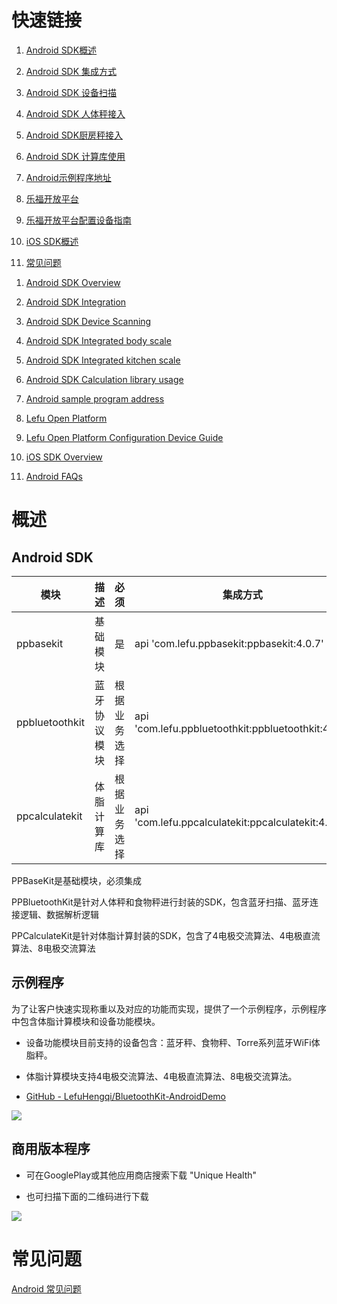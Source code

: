 # 快速链接

1. [ Android SDK概述](https://xinzhiyun.feishu.cn/docx/SbKCdKZhJobiNYxQLEdc7XgUnYc)

2. [ Android SDK 集成方式](https://xinzhiyun.feishu.cn/docx/OD4rdSlWrobDIZxn0CBcD68bn1c)

3. [  Android SDK 设备扫描](https://xinzhiyun.feishu.cn/docx/SE2GdDxg1odTT5xgSbscB0F7nv7)

4. [ Android SDK 人体秤接入](https://xinzhiyun.feishu.cn/docx/HGrqdpGqioulIhxhsbwcmlLkn7g)

5. [ Android SDK厨房秤接入](https://xinzhiyun.feishu.cn/docx/ILwQdEPoCozXSDxAQufcvOffn4f)

6. [ Android SDK 计算库使用](https://xinzhiyun.feishu.cn/docx/L0UxdNKFPorB77xBjnmcqijtnVb)

7. [Android示例程序地址](https://github.com/LefuHengqi/BluetoothKit-AndroidDemo)

8. [乐福开放平台](https://uniquehealth.lefuenergy.com/unique-open-web/#/home)&#x20;

9. [ 乐福开放平台配置设备指南](https://xinzhiyun.feishu.cn/docx/VxXUdI86sorr96xSdn1cakkZndd)

10. [ iOS SDK概述](https://xinzhiyun.feishu.cn/docx/MaHEdRx7Bo02Q8x60pFcrzRgnkf)

11. [ 常见问题](https://xinzhiyun.feishu.cn/docx/Y3HgdVqXHoGhZqxG9BscGxCPnhh)

1) [ Android SDK Overview](https://xinzhiyun.feishu.cn/docx/M6g2d4WAMoPCErxsUZAckymRnbd)

2) [ Android SDK Integration](https://xinzhiyun.feishu.cn/docx/Lw0idhnjYoqZsqxtxvfcGuS8nac)

3) [ Android SDK Device Scanning](https://xinzhiyun.feishu.cn/docx/MOkZdHf0fo4S4YxqWjycaXJPnXf)

4) [ Android SDK Integrated body scale](https://xinzhiyun.feishu.cn/docx/Im7CdLR14oQ74vxBUZpcEpRrndB)

5) [ Android SDK Integrated kitchen scale](https://xinzhiyun.feishu.cn/docx/VB3pd6xO1oPXbexoof8cSsEGnAh)

6) [ Android SDK Calculation library usage](https://xinzhiyun.feishu.cn/docx/HxxTdPd24oDWjyx4QfHccZUVnbd)

7) [Android sample program address](https://github.com/LefuHengqi/BluetoothKit-AndroidDemo)

8) [Lefu Open Platform](https://uniquehealth.lefuenergy.com/unique-open-web/#/home) &#x20;

9) [ Lefu Open Platform Configuration Device Guide](https://xinzhiyun.feishu.cn/docx/Gw38d5JskoShyFxKnwIcvIaznhb)

10) [ iOS SDK Overview](https://xinzhiyun.feishu.cn/docx/FZYwd286NouHxoxXVpccUCZ9n4c)

11) [ Android FAQs](https://xinzhiyun.feishu.cn/docx/VDDGdJsuxoMwRZxf56ZcjReRnrh)



# 概述

## Android SDK

| 模块             | 描述     | 必须     | 集成方式                                               |
| -------------- | ------ | ------ | -------------------------------------------------- |
| ppbasekit      | 基础模块   | 是      | api 'com.lefu.ppbasekit:ppbasekit:4.0.7'           |
| ppbluetoothkit | 蓝牙协议模块 | 根据业务选择 | api 'com.lefu.ppbluetoothkit:ppbluetoothkit:4.0.7' |
| ppcalculatekit | 体脂计算库  | 根据业务选择 | api 'com.lefu.ppcalculatekit:ppcalculatekit:4.0.7' |

PPBaseKit是基础模块，必须集成

PPBluetoothKit是针对人体秤和食物秤进行封装的SDK，包含蓝牙扫描、蓝牙连接逻辑、数据解析逻辑

PPCalculateKit是针对体脂计算封装的SDK，包含了4电极交流算法、4电极直流算法、8电极交流算法

## 示例程序

为了让客户快速实现称重以及对应的功能而实现，提供了一个示例程序，示例程序中包含体脂计算模块和设备功能模块。

* 设备功能模块目前支持的设备包含：蓝牙秤、食物秤、Torre系列蓝牙WiFi体脂秤。

* 体脂计算模块支持4电极交流算法、4电极直流算法、8电极交流算法。

* [GitHub - LefuHengqi/BluetoothKit-AndroidDemo](https://github.com/LefuHengqi/BluetoothKit-AndroidDemo)

![](https://xinzhiyun.feishu.cn/space/api/box/stream/download/asynccode/?code=Y2RiMzg0OTg0ZWQ3NThjYTQ3NTIyZThkNjQxOWU5NGVfa3dwOUFxYU1EMDRpTmd4SzlaNDBKRzV2VVhFVERCNlRfVG9rZW46VkwxZGJNWVFWbzdLQXJ4eXZoSWM5czNvblZGXzE3MzAzNDYyNjE6MTczMDM0OTg2MV9WNA)



## 商用版本程序

* 可在GooglePlay或其他应用商店搜索下载 "Unique Health"

* 也可扫描下面的二维码进行下载



![](https://xinzhiyun.feishu.cn/space/api/box/stream/download/asynccode/?code=ZmZlMGY1OWI2NGU4NmJmNjcyZWEwNTcyODVmZmYwMGFfaExLOUZCS0xMZmIzUWxZZUFQaWduYzZPSFRLR1BLczhfVG9rZW46V3ZTTGJ3NVM2b1lHRHV4SFRUVWNVOHIzbllnXzE3MzAzNDYyNjE6MTczMDM0OTg2MV9WNA)



# 常见问题

[ Android 常见问题](https://xinzhiyun.feishu.cn/docx/Y3HgdVqXHoGhZqxG9BscGxCPnhh)












